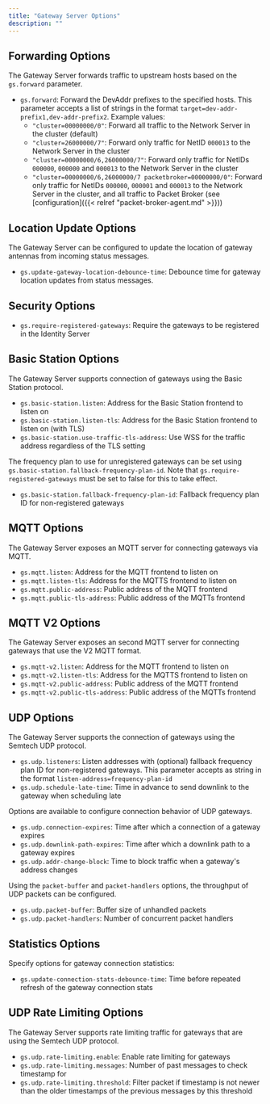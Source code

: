 ```yaml
---
title: "Gateway Server Options"
description: ""
---
```


## Forwarding Options

The Gateway Server forwards traffic to upstream hosts based on the `gs.forward` parameter.

- `gs.forward`: Forward the DevAddr prefixes to the specified hosts. This parameter accepts a list of strings in the format `target=dev-addr-prefix1,dev-addr-prefix2`. Example values:
  - `"cluster=00000000/0"`: Forward all traffic to the Network Server in the cluster (default)
  - `"cluster=26000000/7"`: Forward only traffic for NetID `000013` to the Network Server in the cluster
  - `"cluster=00000000/6,26000000/7"`: Forward only traffic for NetIDs `000000`, `000000` and `000013` to the Network Server in the cluster
  - `"cluster=00000000/6,26000000/7 packetbroker=00000000/0"`: Forward only traffic for NetIDs `000000`, `000001` and `000013` to the Network Server in the cluster, and all traffic to Packet Broker (see [configuration]({{< relref "packet-broker-agent.md" >}}))

## Location Update Options

The Gateway Server can be configured to update the location of gateway antennas from incoming status messages.

- `gs.update-gateway-location-debounce-time`: Debounce time for gateway location updates from status messages.

## Security Options

- `gs.require-registered-gateways`: Require the gateways to be registered in the Identity Server

## Basic Station Options

The Gateway Server supports connection of gateways using the Basic Station protocol.

- `gs.basic-station.listen`: Address for the Basic Station frontend to listen on
- `gs.basic-station.listen-tls`: Address for the Basic Station frontend to listen on (with TLS)
- `gs.basic-station.use-traffic-tls-address`: Use WSS for the traffic address regardless of the TLS setting

The frequency plan to use for unregistered gateways can be set using `gs.basic-station.fallback-frequency-plan-id`. Note that `gs.require-registered-gateways` must be set to false for this to take effect.

- `gs.basic-station.fallback-frequency-plan-id`: Fallback frequency plan ID for non-registered gateways

## MQTT Options

The Gateway Server exposes an MQTT server for connecting gateways via MQTT.

- `gs.mqtt.listen`: Address for the MQTT frontend to listen on
- `gs.mqtt.listen-tls`: Address for the MQTTS frontend to listen on
- `gs.mqtt.public-address`: Public address of the MQTT frontend
- `gs.mqtt.public-tls-address`: Public address of the MQTTs frontend

## MQTT V2 Options

The Gateway Server exposes an second MQTT server for connecting gateways that use the V2 MQTT format.

- `gs.mqtt-v2.listen`: Address for the MQTT frontend to listen on
- `gs.mqtt-v2.listen-tls`: Address for the MQTTS frontend to listen on
- `gs.mqtt-v2.public-address`: Public address of the MQTT frontend
- `gs.mqtt-v2.public-tls-address`: Public address of the MQTTs frontend

## UDP Options

The Gateway Server supports the connection of gateways using the Semtech UDP protocol.

- `gs.udp.listeners`: Listen addresses with (optional) fallback frequency plan ID for non-registered gateways. This parameter accepts as string in the format `listen-address=frequency-plan-id`
- `gs.udp.schedule-late-time`: Time in advance to send downlink to the gateway when scheduling late

Options are available to configure connection behavior of UDP gateways.

- `gs.udp.connection-expires`: Time after which a connection of a gateway expires
- `gs.udp.downlink-path-expires`: Time after which a downlink path to a gateway expires
- `gs.udp.addr-change-block`: Time to block traffic when a gateway's address changes

Using the `packet-buffer` and `packet-handlers` options, the throughput of UDP packets can be configured.

- `gs.udp.packet-buffer`: Buffer size of unhandled packets
- `gs.udp.packet-handlers`: Number of concurrent packet handlers

## Statistics Options

Specify options for gateway connection statistics:

- `gs.update-connection-stats-debounce-time`: Time before repeated refresh of the gateway connection stats

## UDP Rate Limiting Options

The Gateway Server supports rate limiting traffic for gateways that are using the Semtech UDP protocol.

- `gs.udp.rate-limiting.enable`: Enable rate limiting for gateways
- `gs.udp.rate-limiting.messages`: Number of past messages to check timestamp for
- `gs.udp.rate-limiting.threshold`: Filter packet if timestamp is not newer than the older timestamps of the previous messages by this threshold
